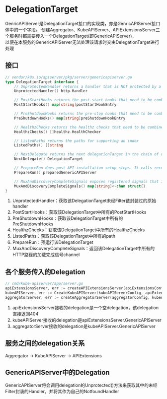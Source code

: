 # DelegationTarget
GenricAPIServer是DelegationTarget接口的实现类，亦是GenricAPIServer接口体中的一个字段。
创建Aggregator、KubeAPIServer、APIExtensionsServer三个服务时都需要传入一个DelegationTarget(即GenericAPIServer)，  
以便在本服务的GenericAPIServer无法处理该请求时交由DelegationTarget进行处理

## 接口
```go
// vendor/k8s.io/apiserver/pkg/server/genericapiserver.go
type DelegationTarget interface {
	// UnprotectedHandler returns a handler that is NOT protected by a normal chain
	UnprotectedHandler() http.Handler

	// PostStartHooks returns the post-start hooks that need to be combined
	PostStartHooks() map[string]postStartHookEntry

	// PreShutdownHooks returns the pre-stop hooks that need to be combined
	PreShutdownHooks() map[string]preShutdownHookEntry

	// HealthzChecks returns the healthz checks that need to be combined
	HealthzChecks() []healthz.HealthChecker

	// ListedPaths returns the paths for supporting an index
	ListedPaths() []string

	// NextDelegate returns the next delegationTarget in the chain of delegations
	NextDelegate() DelegationTarget

	// PrepareRun does post API installation setup steps. It calls recursively the same function of the delegates.
	PrepareRun() preparedGenericAPIServer

	// MuxAndDiscoveryCompleteSignals exposes registered signals that indicate if all known HTTP paths have been installed.
	MuxAndDiscoveryCompleteSignals() map[string]<-chan struct{}
}
```
1. UnprotectedHandler：获取该DelegationTarget未经Filter链封装过的原始handler
2. PostStartHooks：获取该DelegationTarget中所有的PostStartHooks
3. PreShutdownHooks：获取该DelegationTarget中所有的PreShutdownHooks
4. HealthzChecks：获取该DelegationTarget中所有的HealthzChecks
5. ListedPaths：获取该DelegationTarget中所有的path
6. PrepareRun：预运行该DelegationTarget
7. MuxAndDiscoveryCompleteSignals：返回该DelegationTarget中所有的HTTP路径的加载完成信号channel

## 各个服务传入的Delegation
```go
// cmd/kube-apiserver/app/server.go
apiExtensionsServer, err := createAPIExtensionsServer(apiExtensionsConfig, genericapiserver.NewEmptyDelegateWithCustomHandler(notFoundHandler))
kubeAPIServer, err := CreateKubeAPIServer(kubeAPIServerConfig, apiExtensionsServer.GenericAPIServer)
aggregatorServer, err := createAggregatorServer(aggregatorConfig, kubeAPIServer.GenericAPIServer, apiExtensionsServer.Informers)
```
1. apiExtensionsServer接收的delegation是一个空delegation，该delegation直接返回404
2. kubeAPIServer接收的delegation是apiExtensionsServer.GenericAPIServer
3. aggregatorServer接收的delegation是kubeAPIServer.GenericAPIServer

## 服务之间的delegation关系
Aggregator -> KubeAPIServer -> APIExtensions

## GenericAPIServer中的Delegation
GenericAPIServer将会调用delegation的Unprotected()方法来获取其中的未经Filter封装的Handler，并将其作为自己的NotfoundHandler
